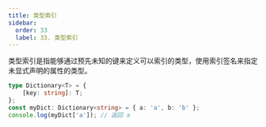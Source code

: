```yaml
---
title: 类型索引
sidebar:
  order: 33
  label: 33. 类型索引
---
```



类型索引是指能够通过预先未知的键来定义可以索引的类型，使用索引签名来指定未显式声明的属性的类型。

```typescript
type Dictionary<T> = {
    [key: string]: T;
};
const myDict: Dictionary<string> = { a: 'a', b: 'b' };
console.log(myDict['a']); // 返回 a
```

